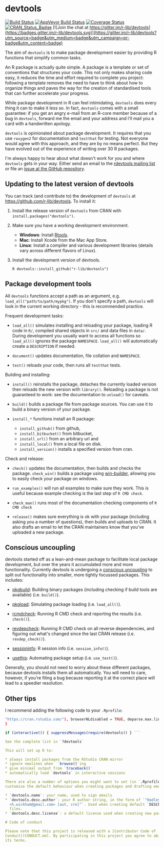 # devtools

[![Build Status](https://travis-ci.org/r-lib/devtools.svg?branch=master)](https://travis-ci.org/r-lib/devtools)
[![AppVeyor Build Status](https://ci.appveyor.com/api/projects/status/github/r-lib/devtools?branch=master&svg=true)](https://ci.appveyor.com/project/hadley/devtools)
[![Coverage Status](https://codecov.io/github/r-lib/devtools/coverage.svg?branch=master)](https://codecov.io/github/r-lib/devtools?branch=master)
[![CRAN_Status_Badge](http://www.r-pkg.org/badges/version/devtools)](https://cran.r-project.org/package=devtools)
[![Join the chat at https://gitter.im/r-lib/devtools](https://badges.gitter.im/r-lib/devtools.svg)](https://gitter.im/r-lib/devtools?utm_source=badge&utm_medium=badge&utm_campaign=pr-badge&utm_content=badge)

The aim of `devtools` is to make package development easier by providing R
functions that simplify common tasks.

An R package is actually quite simple. A package is a template or set of
conventions that structures your code. This not only makes sharing code easy,
it reduces the time and effort required to complete you project: following a
template removes the need to have to think about how to organize things and
paves the way for the creation of standardised tools that can further
accelerate your progress.

While package development in R can feel intimidating, `devtools` does every
thing it can to make it less so. In fact, `devtools` comes with a small
guarantee: if you get an angry e-mail from an R-core member because of a bug in
`devtools`, forward me the email and your address and I'll mail you a card with
a handwritten apology.

`devtools` is opinionated about package development. It requires that you use
`roxygen2` for documentation and `testthat` for testing. Not everyone would
agree with this approach, and they are by no means perfect. But they have
evolved out of the experience of writing over 30 R packages.

I'm always happy to hear about what doesn't work for you and where `devtools`
gets in your way. Either send an email to the [rdevtools mailing
list](http://groups.google.com/group/rdevtools) or file an [issue at the GitHub
repository](http://github.com/r-lib/devtools/issues).

## Updating to the latest version of devtools

You can track (and contribute to) the development of `devtools` at
https://github.com/r-lib/devtools. To install it:

1. Install the release version of `devtools` from CRAN with
   `install.packages("devtools")`.

2. Make sure you have a working development environment.
    * **Windows**: Install
      [Rtools](https://cran.r-project.org/bin/windows/Rtools/).
    * **Mac**: Install Xcode from the Mac App Store.
    * **Linux**: Install a compiler and various development libraries (details
      vary across different flavors of Linux).

3. Install the development version of devtools.

   ```R devtools::install_github("r-lib/devtools") ```

## Package development tools

All `devtools` functions accept a path as an argument, e.g.
`load_all("path/to/path/mypkg")`. If you don't specify a path, `devtools` will
look in the current working directory - this is recommended practice.

Frequent development tasks:

* `load_all()` simulates installing and reloading your package, loading R code
  in `R/`, compiled shared objects in `src/` and data files in `data/`. During
  development you usually want to access all functions so `load_all()` ignores
  the package `NAMESPACE`. `load_all()` will automatically create a
  `DESCRIPTION` if needed.

* `document()` updates documentation, file collation and `NAMESPACE`.

* `test()` reloads your code, then runs all `testthat` tests.

Building and installing:

* `install()` reinstalls the package, detaches the currently loaded version
  then reloads the new version with `library()`. Reloading a package is not
  guaranteed to work: see the documentation to `unload()` for caveats.

* `build()` builds a package file from package sources. You can use it to build
  a binary version of your package.

* `install_*` functions install an R package:
   * `install_github()` from github,
   * `install_bitbucket()` from bitbucket, 
   * `install_url()` from an arbitrary url and
   * `install_local()` from a local file on disk. 
   * `install_version()` installs a specified version from cran.

Check and release:

* `check()` updates the documentation, then builds and checks the package.
  `check_win()` builds a package using
  [win-builder](http://win-builder.r-project.org/), allowing you to easily
  check your package on windows.

* `run_examples()` will run all examples to make sure they work. This is useful
  because example checking is the last step of `R CMD check`.

* `check_man()` runs most of the documentation checking components of `R CMD
  check`

* `release()` makes sure everything is ok with your package (including asking
  you a number of questions), then builds and uploads to CRAN. It also drafts
  an email to let the CRAN maintainers know that you've uploaded a new package.

## Conscious uncoupling

devtools started off as a lean-and-mean package to facilitate local package
development, but over the years it accumulated more and more functionality.
Currently devtools is undergoing a [conscious
uncoupling](https://web.archive.org/web/20140326060230/http://www.goop.com/journal/be/conscious-uncoupling)
to split out functionality into smaller, more tightly focussed packages. This
includes:

* [pkgbuild](https://github.com/r-lib/pkgbuild): Building binary packages
  (including checking if build tools are available) (i.e. `build()`).

* [pkgload](https://github.com/r-lib/pkgload): Simulating package loading (i.e.
  `load_all()`).

* [rcmdcheck](https://github.com/r-lib/rcmdcheck): Running R CMD check and
  reporting the results (i.e. `check()`).

* [revdepcheck](https://github.com/r-lib/revdepcheck): Running R CMD check on
  all reverse dependencies, and figuring out what's changed since the last CRAN
  release (i.e. `revdep_check()`).

* [sessioninfo](https://github.com/r-lib/sessioninfo): R session info (i.e.
  `session_info()`).

* [usethis](https://github.com/r-lib/usethis): Automating package setup (i.e.
  `use_test()`).

Generally, you should not need to worry about these different packages, because
devtools installs them all automatically. You will need to care, however, if
you're filing a bug because reporting it at the correct place will lead to a
speedier resolution.

## Other tips

I recommend adding the following code to your `.Rprofile`:

```R .First <- function() { options( repos = c(CRAN =
"https://cran.rstudio.com/"), browserNLdisabled = TRUE, deparse.max.lines = 2)
}

if (interactive()) { suppressMessages(require(devtools)) } ```

See the complete list in `?devtools`

This will set up R to:

* always install packages from the RStudio CRAN mirror
* ignore newlines when  `browse()`ing
* give minimal output from `traceback()`
* automatically load `devtools` in interactive sessions

There are also a number of options you might want to set (in `.Rprofile`) to
customise the default behaviour when creating packages and drafting emails:

* `devtools.name`: your name, used to sign emails
* `devtools.desc.author`: your R author string, in the form of `"Hadley Wickham
  <h.wickham@gmail.com> [aut, cre]"`. Used when creating default `DESCRIPTION`
  files.
* `devtools.desc.license`: a default license used when creating new packages

# Code of conduct

Please note that this project is released with a [Contributor Code of
Conduct](CONDUCT.md). By participating in this project you agree to abide by
its terms.
